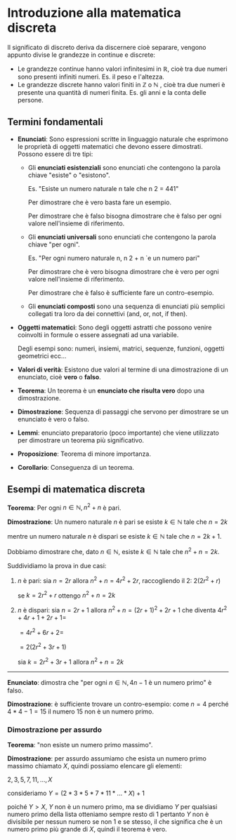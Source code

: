 ﻿# Introduzione alla matematica discreta
Il significato di discreto deriva da discernere cioè separare, vengono appunto divise le grandezze in continue e discrete:

- Le grandezze continue hanno valori infinitesimi in $\mathbb{R}$, cioè tra due numeri sono presenti infiniti numeri. Es. il peso e l'altezza.
- Le grandezze discrete hanno valori finiti in $\mathbb{Z}$ o $\mathbb{N}$ , cioè tra due numeri è presente una quantità di numeri finita. Es. gli anni e la conta delle persone.

## Termini fondamentali

- **Enunciati**: Sono espressioni scritte in linguaggio naturale che esprimono le proprietà di oggetti matematici che devono essere dimostrati.
Possono essere di tre tipi:
	- Gli **enunciati esistenziali** sono enunciati che contengono la parola chiave "esiste" o "esistono". 
	
		Es. "Esiste un numero naturale n tale che n 2 = 441"
		
		Per dimostrare che è vero basta fare un esempio.
		
		Per dimostrare che è falso bisogna dimostrare che è falso per ogni valore
		nell'insieme di riferimento.
		
	- Gli **enunciati universali** sono enunciati che contengono la parola
	  chiave "per ogni".
	  
		Es. "Per ogni numero naturale n, n 2 + n `e un numero pari"
		
		Per dimostrare che è vero bisogna dimostrare che è vero per ogni valore
		nell'insieme di riferimento.
		
		Per dimostrare che è falso è sufficiente fare un contro-esempio.
	
	- Gli **enunciati composti** sono una sequenza di enunciati più semplici collegati tra loro da dei connettivi (and, or, not, if then).
	
- **Oggetti matematici**: Sono degli oggetti astratti che possono venire coinvolti in formule o essere assegnati ad una variabile. 

	Degli esempi sono: numeri, insiemi, matrici, sequenze, funzioni, oggetti
	geometrici ecc...

- **Valori di verità**: Esistono due valori al termine di una dimostrazione di un  enunciato, cioè **vero** o **falso**.

- **Teorema**: Un teorema è un **enunciato che risulta vero** dopo una dimostrazione.

- **Dimostrazione**: Sequenza di passaggi che servono per dimostrare se un enunciato è vero o falso.

- **Lemmi**: enunciato preparatorio (poco importante) che viene utilizzato per dimostrare un teorema più significativo.

- **Proposizione**: Teorema di minore importanza.

- **Corollario**: Conseguenza di un teorema.

## Esempi di matematica discreta

**Teorema**: Per ogni $n \in \mathbb{N}, n^2+n$ è pari.

**Dimostrazione**: Un numero naturale $n$ è pari se esiste $k \in \mathbb{N}$ tale che $n = 2k$

mentre un numero naturale $n$ è dispari se esiste $k \in \mathbb{N}$ tale che $n = 2k +1$.

Dobbiamo dimostrare che, dato $n \in \mathbb{N}$, esiste $k \in \mathbb{N}$ tale che $n^2 + n = 2k$.

Suddividiamo la prova in due casi:
1. $n$ è pari: sia $n = 2r$ allora $n^2 + n = 4r^2+2r$, raccogliendo il 2: $2(2r^2+r)$

	se $k = 2r^2+r$ ottengo $n^2+n = 2k$

3. $n$ è dispari: sia $n = 2r +1$ allora $n^2 + n = (2r+1)^2 + 2r+1$ che diventa 
	$4r^2+4r+1+2r+1 =$
	
	$= 4r^2+6r+2 =$
	
	$= 2(2r^2+3r+1)$
	
	sia $k = 2r^2 +3r + 1$ allora $n^2+n = 2k$
	
<hr>

**Enunciato**: dimostra che "per ogni $n \in \mathbb{N}, 4n - 1$ è un numero primo" è falso.

**Dimostrazione**: è sufficiente trovare un contro-esempio: come $n = 4$ perché $4 * 4 - 1 = 15$ il numero $15$ non è un numero primo.

### Dimostrazione per assurdo
**Teorema**: "non esiste un numero primo massimo".

**Dimostrazione**: per assurdo assumiamo che esista un numero primo massimo chiamato $X$, quindi possiamo elencare gli elementi:

$2,3,5,7,11,...,X$

consideriamo $Y = (2*3*5*7*11*...*X)+1$

poiché $Y>X$, $Y$ non è un numero primo, ma se dividiamo $Y$ per qualsiasi numero primo della lista otteniamo sempre resto di 1 pertanto $Y$ non è divisibile per nessun numero se non 1 e se stesso, il che significa che è un numero primo più grande di $X$, quindi il teorema è vero.

